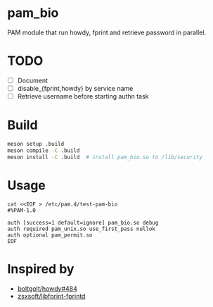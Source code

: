 # pam_bio

PAM module that run howdy, fprint and retrieve password in parallel.

# TODO

- [ ] Document
- [ ] disable_{fprint,howdy} by service name
- [ ] Retrieve username before starting authn task

# Build

``` sh
meson setup .build
meson compile -C .build
meson install -C .build  # install pam_bio.so to /lib/security
```

# Usage

```
cat <<EOF > /etc/pam.d/test-pam-bio
#%PAM-1.0

auth [success=1 default=ignore] pam_bio.so debug
auth required pam_unix.so use_first_pass nullok
auth optional pam_permit.so
EOF
```

# Inspired by

- [boltgolt/howdy#484](https://github.com/boltgolt/howdy/pull/484)
- [zsxsoft/libfprint-fprintd](https://github.com/zsxsoft/libfprint-fprintd)